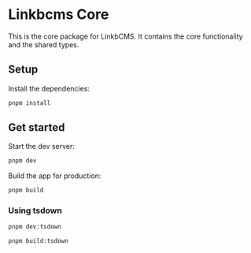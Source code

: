 # Linkbcms Core

This is the core package for LinkbCMS. It contains the core functionality and the shared types.

## Setup

Install the dependencies:

```bash
pnpm install
```

## Get started

Start the dev server:

```bash
pnpm dev
```

Build the app for production:

```bash
pnpm build
```

### Using tsdown

```bash
pnpm dev:tsdown
```

```bash
pnpm build:tsdown
```
